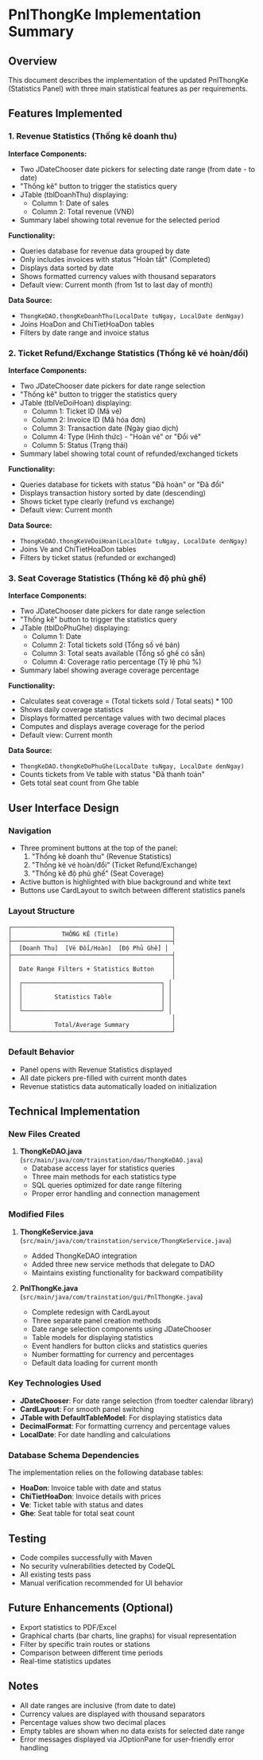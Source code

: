 # PnlThongKe Implementation Summary

## Overview
This document describes the implementation of the updated PnlThongKe (Statistics Panel) with three main statistical features as per requirements.

## Features Implemented

### 1. Revenue Statistics (Thống kê doanh thu)
**Interface Components:**
- Two JDateChooser date pickers for selecting date range (from date - to date)
- "Thống kê" button to trigger the statistics query
- JTable (tblDoanhThu) displaying:
  - Column 1: Date of sales
  - Column 2: Total revenue (VNĐ)
- Summary label showing total revenue for the selected period

**Functionality:**
- Queries database for revenue data grouped by date
- Only includes invoices with status "Hoàn tất" (Completed)
- Displays data sorted by date
- Shows formatted currency values with thousand separators
- Default view: Current month (from 1st to last day of month)

**Data Source:**
- `ThongKeDAO.thongKeDoanhThu(LocalDate tuNgay, LocalDate denNgay)`
- Joins HoaDon and ChiTietHoaDon tables
- Filters by date range and invoice status

### 2. Ticket Refund/Exchange Statistics (Thống kê vé hoàn/đổi)
**Interface Components:**
- Two JDateChooser date pickers for date range selection
- "Thống kê" button to trigger the statistics query
- JTable (tblVeDoiHoan) displaying:
  - Column 1: Ticket ID (Mã vé)
  - Column 2: Invoice ID (Mã hóa đơn)
  - Column 3: Transaction date (Ngày giao dịch)
  - Column 4: Type (Hình thức) - "Hoàn vé" or "Đổi vé"
  - Column 5: Status (Trạng thái)
- Summary label showing total count of refunded/exchanged tickets

**Functionality:**
- Queries database for tickets with status "Đã hoàn" or "Đã đổi"
- Displays transaction history sorted by date (descending)
- Shows ticket type clearly (refund vs exchange)
- Default view: Current month

**Data Source:**
- `ThongKeDAO.thongKeVeDoiHoan(LocalDate tuNgay, LocalDate denNgay)`
- Joins Ve and ChiTietHoaDon tables
- Filters by ticket status (refunded or exchanged)

### 3. Seat Coverage Statistics (Thống kê độ phủ ghế)
**Interface Components:**
- Two JDateChooser date pickers for date range selection
- "Thống kê" button to trigger the statistics query
- JTable (tblDoPhuGhe) displaying:
  - Column 1: Date
  - Column 2: Total tickets sold (Tổng số vé bán)
  - Column 3: Total seats available (Tổng số ghế có sẵn)
  - Column 4: Coverage ratio percentage (Tỷ lệ phủ %)
- Summary label showing average coverage percentage

**Functionality:**
- Calculates seat coverage = (Total tickets sold / Total seats) * 100
- Shows daily coverage statistics
- Displays formatted percentage values with two decimal places
- Computes and displays average coverage for the period
- Default view: Current month

**Data Source:**
- `ThongKeDAO.thongKeDoPhuGhe(LocalDate tuNgay, LocalDate denNgay)`
- Counts tickets from Ve table with status "Đã thanh toán"
- Gets total seat count from Ghe table

## User Interface Design

### Navigation
- Three prominent buttons at the top of the panel:
  1. "Thống kê doanh thu" (Revenue Statistics)
  2. "Thống kê vé hoàn/đổi" (Ticket Refund/Exchange)
  3. "Thống kê độ phủ ghế" (Seat Coverage)
- Active button is highlighted with blue background and white text
- Buttons use CardLayout to switch between different statistics panels

### Layout Structure
```
┌─────────────────────────────────────────────┐
│              THỐNG KÊ (Title)               │
├─────────────────────────────────────────────┤
│  [Doanh Thu]  [Vé Đổi/Hoàn]  [Độ Phủ Ghế] │
├─────────────────────────────────────────────┤
│                                             │
│  Date Range Filters + Statistics Button     │
│                                             │
│  ┌───────────────────────────────────────┐ │
│  │                                       │ │
│  │         Statistics Table              │ │
│  │                                       │ │
│  └───────────────────────────────────────┘ │
│                                             │
│            Total/Average Summary            │
└─────────────────────────────────────────────┘
```

### Default Behavior
- Panel opens with Revenue Statistics displayed
- All date pickers pre-filled with current month dates
- Revenue statistics data automatically loaded on initialization

## Technical Implementation

### New Files Created
1. **ThongKeDAO.java** (`src/main/java/com/trainstation/dao/ThongKeDAO.java`)
   - Database access layer for statistics queries
   - Three main methods for each statistics type
   - SQL queries optimized for date range filtering
   - Proper error handling and connection management

### Modified Files
1. **ThongKeService.java** (`src/main/java/com/trainstation/service/ThongKeService.java`)
   - Added ThongKeDAO integration
   - Added three new service methods that delegate to DAO
   - Maintains existing functionality for backward compatibility

2. **PnlThongKe.java** (`src/main/java/com/trainstation/gui/PnlThongKe.java`)
   - Complete redesign with CardLayout
   - Three separate panel creation methods
   - Date range selection components using JDateChooser
   - Table models for displaying statistics
   - Event handlers for button clicks and statistics queries
   - Number formatting for currency and percentages
   - Default data loading for current month

### Key Technologies Used
- **JDateChooser**: For date range selection (from toedter calendar library)
- **CardLayout**: For smooth panel switching
- **JTable with DefaultTableModel**: For displaying statistics data
- **DecimalFormat**: For formatting currency and percentage values
- **LocalDate**: For date handling and calculations

### Database Schema Dependencies
The implementation relies on the following database tables:
- **HoaDon**: Invoice table with date and status
- **ChiTietHoaDon**: Invoice details with prices
- **Ve**: Ticket table with status and dates
- **Ghe**: Seat table for total seat count

## Testing
- Code compiles successfully with Maven
- No security vulnerabilities detected by CodeQL
- All existing tests pass
- Manual verification recommended for UI behavior

## Future Enhancements (Optional)
- Export statistics to PDF/Excel
- Graphical charts (bar charts, line graphs) for visual representation
- Filter by specific train routes or stations
- Comparison between different time periods
- Real-time statistics updates

## Notes
- All date ranges are inclusive (from date to date)
- Currency values are displayed with thousand separators
- Percentage values show two decimal places
- Empty tables are shown when no data exists for selected date range
- Error messages displayed via JOptionPane for user-friendly error handling
